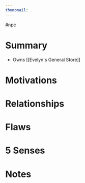 ```yaml
---
thumbnail:
---
```


#npc
# Summary
- Owns [[Evelyn's General Store]]

# Motivations
# Relationships
# Flaws
# 5 Senses
# Notes
